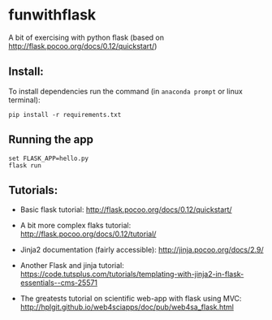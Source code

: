 # funwithflask
A bit of exercising with python flask (based on http://flask.pocoo.org/docs/0.12/quickstart/)

## Install:
To install dependencies run the command (in `anaconda prompt` or linux terminal):
```
pip install -r requirements.txt
```

## Running the app
```
set FLASK_APP=hello.py
flask run
```

## Tutorials:
- Basic flask tutorial: http://flask.pocoo.org/docs/0.12/quickstart/
- A bit more complex flaks tutorial: http://flask.pocoo.org/docs/0.12/tutorial/
- Jinja2 documentation (fairly accessible): http://jinja.pocoo.org/docs/2.9/
- Another Flask and jinja tutorial: https://code.tutsplus.com/tutorials/templating-with-jinja2-in-flask-essentials--cms-25571

- The greatests tutorial on scientific web-app with flask using MVC: http://hplgit.github.io/web4sciapps/doc/pub/web4sa_flask.html
